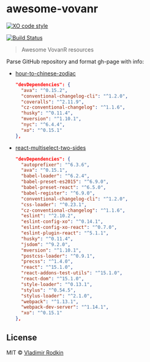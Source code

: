 # awesome-vovanr

[![XO code style][codestyle-image]][codestyle-url]

[![Build Status][travis-image]][travis-url]

> Awesome VovanR resources

Parse GitHub repository and format gh-page with info:

- [hour-to-chinese-zodiac](https://github.com/VovanR/hour-to-chinese-zodiac)

  ```json
  "devDependencies": {
    "ava": "^0.15.2",
    "conventional-changelog-cli": "^1.2.0",
    "coveralls": "^2.11.9",
    "cz-conventional-changelog": "^1.1.6",
    "husky": "^0.11.4",
    "mversion": "^1.10.1",
    "nyc": "^6.4.4",
    "xo": "^0.15.1"
  },
  ```
  
- [react-multiselect-two-sides](https://github.com/VovanR/react-multiselect-two-sides)

  ```json
  "devDependencies": {
    "autoprefixer": "^6.3.6",
    "ava": "^0.15.1",
    "babel-loader": "^6.2.4",
    "babel-preset-es2015": "^6.9.0",
    "babel-preset-react": "^6.5.0",
    "babel-register": "^6.9.0",
    "conventional-changelog-cli": "^1.2.0",
    "css-loader": "^0.23.1",
    "cz-conventional-changelog": "^1.1.6",
    "eslint": "^2.10.2",
    "eslint-config-xo": "^0.14.1",
    "eslint-config-xo-react": "^0.7.0",
    "eslint-plugin-react": "^5.1.1",
    "husky": "^0.11.4",
    "jsdom": "^9.2.0",
    "mversion": "^1.10.1",
    "postcss-loader": "^0.9.1",
    "precss": "^1.4.0",
    "react": "^15.1.0",
    "react-addons-test-utils": "^15.1.0",
    "react-dom": "^15.1.0",
    "style-loader": "^0.13.1",
    "stylus": "^0.54.5",
    "stylus-loader": "^2.1.0",
    "webpack": "^1.13.1",
    "webpack-dev-server": "^1.14.1",
    "xo": "^0.15.1"
  },
  ```

## License
MIT © [Vladimir Rodkin](https://github.com/VovanR)

[codestyle-url]: https://github.com/xojs/xo
[codestyle-image]: https://img.shields.io/badge/code_style-XO-5ed9c7.svg?style=flat-square

[travis-url]: https://travis-ci.org/VovanR/name-name-name
[travis-image]: https://img.shields.io/travis/VovanR/name-name-name.svg?style=flat-square
